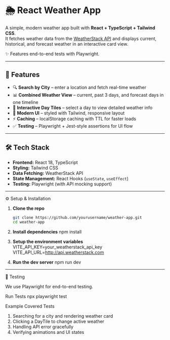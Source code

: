 # 🌦️ React Weather App

A simple, modern weather app built with **React + TypeScript + Tailwind CSS**.  
It fetches weather data from the [WeatherStack API](https://weatherstack.com/) and displays current, historical, and forecast weather in an interactive card view.  

✨ Features end-to-end tests with Playwright.

---

## 🚀 Features

- 🔍 **Search by City** – enter a location and fetch real-time weather
- 📊 **Combined Weather View** – current, past 3 days, and forecast days in one timeline
- 📅 **Interactive Day Tiles** – select a day to view detailed weather info
- 🎨 **Modern UI** – styled with Tailwind, responsive layout
- ⚡ **Caching** – localStorage caching with TTL for faster loads
- ✅ **Testing** – Playwright + Jest-style assertions for UI flow

---

## 🛠️ Tech Stack

- **Frontend:** React 18, TypeScript
- **Styling:** Tailwind CSS
- **Data Fetching:** WeatherStack API
- **State Management:** React Hooks (`useState`, `useEffect`)
- **Testing:** Playwright (with API mocking support)

---

⚙️ Setup & Installation

1. **Clone the repo**
   ```bash
   git clone https://github.com/yourusername/weather-app.git
   cd weather-app

2. **Install dependencies**
    npm install

3. **Setup the environment variables**
    VITE_API_KEY=your_weatherstack_api_key
    VITE_API_URL=http://api.weatherstack.com

4. **Run the dev server**
    npm run dev

----

🧪 Testing

We use Playwright for end-to-end testing.

Run Tests
npx playwright test

Example Covered Tests
  1. Searching for a city and rendering weather card
  2. Clicking a DayTile to change active weather
  3. Handling API error gracefully
  4. Verifying animations and UI states

